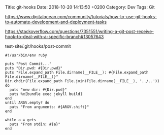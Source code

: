 Title:  git-hooks
Date:   2018-10-20 14:13:50 +0200
Category: Dev
Tags: Git


<https://www.digitalocean.com/community/tutorials/how-to-use-git-hooks-to-automate-development-and-deployment-tasks>

<https://stackoverflow.com/questions/7351551/writing-a-git-post-receive-hook-to-deal-with-a-specific-branch#13057643>

test-site/.git/hooks/post-commit 

```
#!/usr/bin/env ruby

puts "Post Commit..."
puts "Dir.pwd: #{Dir.pwd}"
puts "File.expand_path File.dirname(__FILE__): #{File.expand_path File.dirname(__FILE__)}"
Dir.chdir(File.expand_path File.join(File.dirname(__FILE__), '../..')) do
  puts "new dir: #{Dir.pwd}"
  puts %x[bundle exec jekyll build]
end
until ARGV.empty? do
  puts "From arguments: #{ARGV.shift}"
end

while a = gets
  puts "From stdin: #{a}"
end
```
